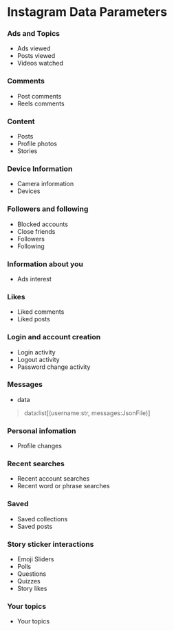 # Instagram Data Parameters

### Ads and Topics
- Ads viewed
- Posts viewed
- Videos watched

### Comments
- Post comments
- Reels comments

### Content
- Posts
- Profile photos
- Stories

### Device Information
- Camera information
- Devices

### Followers and following
- Blocked accounts
- Close friends
- Followers
- Following

### Information about you
- Ads interest

### Likes
- Liked comments
- Liked posts

### Login and account creation
- Login activity
- Logout activity
- Password change activity

### Messages
- data
> data:list[(username:str, messages:JsonFile)]

### Personal infomation
- Profile changes

### Recent searches
- Recent account searches
- Recent word or phrase searches

### Saved
- Saved collections
- Saved posts

### Story sticker interactions
- Emoji Sliders
- Polls
- Questions
- Quizzes
- Story likes

### Your topics
- Your topics